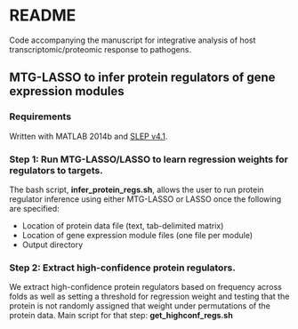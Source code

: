 # README #

Code accompanying the manuscript for integrative analysis of host transcriptomic/proteomic response to pathogens.

## MTG-LASSO to infer protein regulators of gene expression modules ##
### Requirements  
Written with MATLAB 2014b and [SLEP v4.1](http://www.yelab.net/software/SLEP/).

### Step 1: Run MTG-LASSO/LASSO to learn regression weights for regulators to targets.

The bash script, **infer_protein_regs.sh**, allows the user to run protein regulator inference using either MTG-LASSO or LASSO once the following are specified:

* Location of protein data file (text, tab-delimited matrix)
* Location of gene expression module files (one file per module)
* Output directory

### Step 2: Extract high-confidence protein regulators.
We extract high-confidence protein regulators based on frequency across folds as well as setting a threshold for regression weight and testing that the protein is not randomly assigned that weight under permutations of the protein data.
Main script for that step: **get_highconf_regs.sh** 